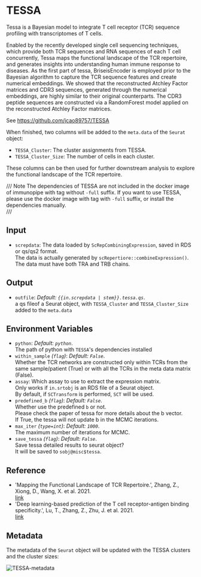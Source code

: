 # TESSA

Tessa is a Bayesian model to integrate T cell receptor (TCR) sequence profiling with transcriptomes of T cells.

Enabled by the recently developed single cell sequencing techniques, which provide
both TCR sequences and RNA sequences of each T cell concurrently, Tessa maps the
functional landscape of the TCR repertoire, and generates insights into
understanding human immune response to diseases. As the first part of tessa,
BriseisEncoder is employed prior to the Bayesian algorithm to capture the TCR
sequence features and create numerical embeddings. We showed that the reconstructed
Atchley Factor matrices and CDR3 sequences, generated through the numerical
embeddings, are highly similar to their original counterparts. The CDR3 peptide
sequences are constructed via a RandomForest model applied on the reconstructed
Atchley Factor matrices.<br />

See <https://github.com/jcao89757/TESSA>

When finished, two columns will be added to the `meta.data` of the `Seurat` object:<br />

- `TESSA_Cluster`: The cluster assignments from TESSA.<br />
- `TESSA_Cluster_Size`: The number of cells in each cluster.<br />

These columns can be then used for further downstream analysis to explore the
functional landscape of the TCR repertoire.<br />

/// Note
The dependencies of TESSA are not included in the docker image of immunopipe
with tag without `-full` suffix. If you want to use TESSA, please use the
docker image with tag with `-full` suffix, or install the dependencies manually.<br />
///

## Input

- `screpdata`:
    The data loaded by `ScRepCombiningExpression`, saved in RDS or
    qs/qs2 format.<br />
    The data is actually generated by `scRepertiore::combineExpression()`.<br />
    The data must have both TRA and TRB chains.<br />

## Output

- `outfile`: *Default: `{{in.screpdata | stem}}.tessa.qs`*. <br />
    a qs fileof a Seurat object, with
    `TESSA_Cluster` and `TESSA_Cluster_Size` added to the `meta.data`

## Environment Variables

- `python`: *Default: `python`*. <br />
    The path of python with `TESSA`'s dependencies installed
- `within_sample` *(`flag`)*: *Default: `False`*. <br />
    Whether the TCR networks are constructed only
    within TCRs from the same sample/patient (True) or with all the
    TCRs in the meta data matrix (False).<br />
- `assay`:
    Which assay to use to extract the expression matrix.<br />
    Only works if `in.srtobj` is an RDS file of a Seurat object.<br />
    By default, if `SCTransform` is performed, `SCT` will be used.<br />
- `predefined_b` *(`flag`)*: *Default: `False`*. <br />
    Whether use the predefined `b` or not.<br />
    Please check the paper of tessa for more details about the b vector.<br />
    If True, the tessa will not update b in the MCMC iterations.<br />
- `max_iter` *(`type=int`)*: *Default: `1000`*. <br />
    The maximum number of iterations for MCMC.<br />
- `save_tessa` *(`flag`)*: *Default: `False`*. <br />
    Save tessa detailed results to seurat object?<br />
    It will be saved to `sobj@misc$tessa`.<br />

## Reference

- 'Mapping the Functional Landscape of TCR Repertoire.',
    Zhang, Z., Xiong, D., Wang, X. et al. 2021.<br />
    [link](https://www.nature.com/articles/s41592-020-01020-3)
- 'Deep learning-based prediction of the T cell receptor-antigen
    binding specificity.', Lu, T., Zhang, Z., Zhu, J. et al. 2021.<br />
    [link](https://www.nature.com/articles/s42256-021-00383-2)

## Metadata

The metadata of the `Seurat` object will be updated with the TESSA clusters
and the cluster sizes:<br />

![TESSA-metadata](../..//processes/images/TESSA-metadata.png)

